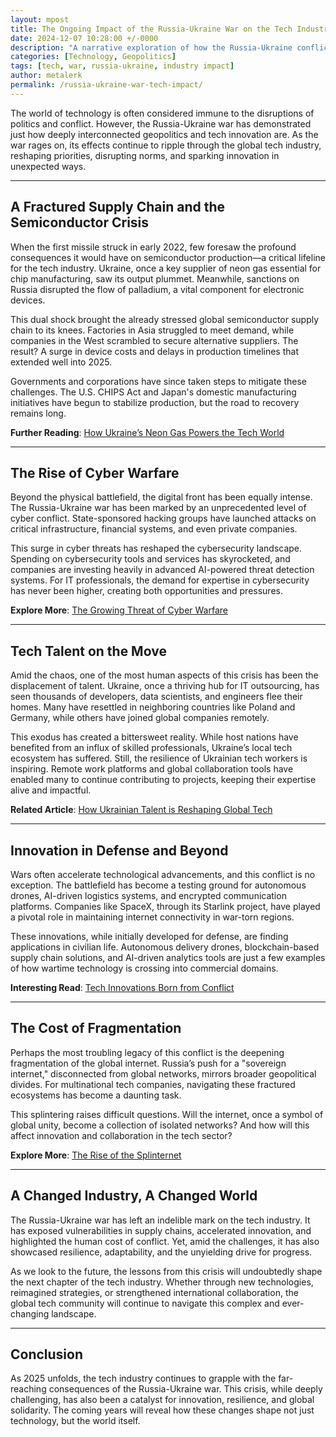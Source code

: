 ```yaml
---
layout: mpost
title: The Ongoing Impact of the Russia-Ukraine War on the Tech Industry in 2025
date: 2024-12-07 10:28:00 +/-0000
description: "A narrative exploration of how the Russia-Ukraine conflict has reshaped the global tech industry."
categories: [Technology, Geopolitics]
tags: [tech, war, russia-ukraine, industry impact]
author: metalerk
permalink: /russia-ukraine-war-tech-impact/
---
```


The world of technology is often considered immune to the disruptions of politics and conflict. However, the Russia-Ukraine war has demonstrated just how deeply interconnected geopolitics and tech innovation are. As the war rages on, its effects continue to ripple through the global tech industry, reshaping priorities, disrupting norms, and sparking innovation in unexpected ways.

---

## A Fractured Supply Chain and the Semiconductor Crisis

When the first missile struck in early 2022, few foresaw the profound consequences it would have on semiconductor production—a critical lifeline for the tech industry. Ukraine, once a key supplier of neon gas essential for chip manufacturing, saw its output plummet. Meanwhile, sanctions on Russia disrupted the flow of palladium, a vital component for electronic devices.

This dual shock brought the already stressed global semiconductor supply chain to its knees. Factories in Asia struggled to meet demand, while companies in the West scrambled to secure alternative suppliers. The result? A surge in device costs and delays in production timelines that extended well into 2025.

Governments and corporations have since taken steps to mitigate these challenges. The U.S. CHIPS Act and Japan's domestic manufacturing initiatives have begun to stabilize production, but the road to recovery remains long.

**Further Reading**: [How Ukraine’s Neon Gas Powers the Tech World](https://www.reuters.com)

---

## The Rise of Cyber Warfare

Beyond the physical battlefield, the digital front has been equally intense. The Russia-Ukraine war has been marked by an unprecedented level of cyber conflict. State-sponsored hacking groups have launched attacks on critical infrastructure, financial systems, and even private companies.

This surge in cyber threats has reshaped the cybersecurity landscape. Spending on cybersecurity tools and services has skyrocketed, and companies are investing heavily in advanced AI-powered threat detection systems. For IT professionals, the demand for expertise in cybersecurity has never been higher, creating both opportunities and pressures.

**Explore More**: [The Growing Threat of Cyber Warfare](https://www.cybersecurity-insider.com)

---

## Tech Talent on the Move

Amid the chaos, one of the most human aspects of this crisis has been the displacement of talent. Ukraine, once a thriving hub for IT outsourcing, has seen thousands of developers, data scientists, and engineers flee their homes. Many have resettled in neighboring countries like Poland and Germany, while others have joined global companies remotely.

This exodus has created a bittersweet reality. While host nations have benefited from an influx of skilled professionals, Ukraine’s local tech ecosystem has suffered. Still, the resilience of Ukrainian tech workers is inspiring. Remote work platforms and global collaboration tools have enabled many to continue contributing to projects, keeping their expertise alive and impactful.

**Related Article**: [How Ukrainian Talent is Reshaping Global Tech](https://www.techradar.com)

---

## Innovation in Defense and Beyond

Wars often accelerate technological advancements, and this conflict is no exception. The battlefield has become a testing ground for autonomous drones, AI-driven logistics systems, and encrypted communication platforms. Companies like SpaceX, through its Starlink project, have played a pivotal role in maintaining internet connectivity in war-torn regions.

These innovations, while initially developed for defense, are finding applications in civilian life. Autonomous delivery drones, blockchain-based supply chain solutions, and AI-driven analytics tools are just a few examples of how wartime technology is crossing into commercial domains.

**Interesting Read**: [Tech Innovations Born from Conflict](https://www.defense-tech.org)

---

## The Cost of Fragmentation

Perhaps the most troubling legacy of this conflict is the deepening fragmentation of the global internet. Russia’s push for a "sovereign internet," disconnected from global networks, mirrors broader geopolitical divides. For multinational tech companies, navigating these fractured ecosystems has become a daunting task.

This splintering raises difficult questions. Will the internet, once a symbol of global unity, become a collection of isolated networks? And how will this affect innovation and collaboration in the tech sector?

**Explore More**: [The Rise of the Splinternet](https://splintercon.net/2023/08/what-is-the-splinternet/)

---

## A Changed Industry, A Changed World

The Russia-Ukraine war has left an indelible mark on the tech industry. It has exposed vulnerabilities in supply chains, accelerated innovation, and highlighted the human cost of conflict. Yet, amid the challenges, it has also showcased resilience, adaptability, and the unyielding drive for progress.

As we look to the future, the lessons from this crisis will undoubtedly shape the next chapter of the tech industry. Whether through new technologies, reimagined strategies, or strengthened international collaboration, the global tech community will continue to navigate this complex and ever-changing landscape.

---

## Conclusion

As 2025 unfolds, the tech industry continues to grapple with the far-reaching consequences of the Russia-Ukraine war. This crisis, while deeply challenging, has also been a catalyst for innovation, resilience, and global solidarity. The coming years will reveal how these changes shape not just technology, but the world itself.
